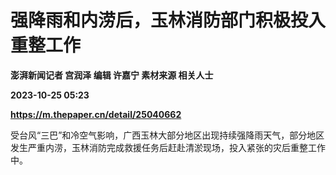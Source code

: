 # 强降雨和内涝后，玉林消防部门积极投入重整工作
**澎湃新闻记者 宫润泽 编辑 许嘉宁 素材来源 相关人士**

**2023-10-25 05:23**

**https://m.thepaper.cn/detail/25040662**

受台风“三巴”和冷空气影响，广西玉林大部分地区出现持续强降雨天气，部分地区发生严重内涝，玉林消防完成救援任务后赶赴清淤现场，投入紧张的灾后重整工作中。